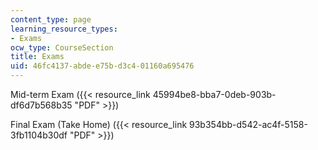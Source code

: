 ```yaml
---
content_type: page
learning_resource_types:
- Exams
ocw_type: CourseSection
title: Exams
uid: 46fc4137-abde-e75b-d3c4-01160a695476
---
```


Mid-term Exam ({{< resource_link 45994be8-bba7-0deb-903b-df6d7b568b35 "PDF" >}})

Final Exam (Take Home) ({{< resource_link 93b354bb-d542-ac4f-5158-3fb1104b30df "PDF" >}})